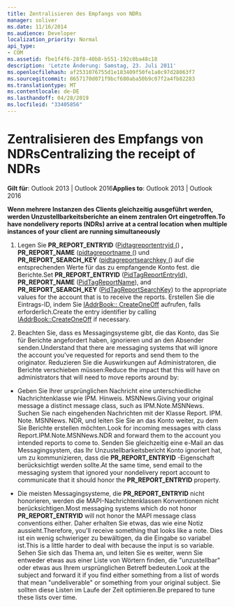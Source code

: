 ```yaml
---
title: Zentralisieren des Empfangs von NDRs
manager: soliver
ms.date: 11/16/2014
ms.audience: Developer
localization_priority: Normal
api_type:
- COM
ms.assetid: fbe1f4f6-28f8-40b8-b551-192c0ba48c18
description: 'Letzte Änderung: Samstag, 23. Juli 2011'
ms.openlocfilehash: af2531076755d1e183409f50fe1a0c97d28063f7
ms.sourcegitcommit: 8657170d071f9bcf680aba50b9c07f2a4fb82283
ms.translationtype: MT
ms.contentlocale: de-DE
ms.lasthandoff: 04/28/2019
ms.locfileid: "33405856"
---
```

# <a name="centralizing-the-receipt-of-ndrs"></a><span data-ttu-id="5efa6-103">Zentralisieren des Empfangs von NDRs</span><span class="sxs-lookup"><span data-stu-id="5efa6-103">Centralizing the receipt of NDRs</span></span>

<span data-ttu-id="5efa6-104">**Gilt für**: Outlook 2013 | Outlook 2016</span><span class="sxs-lookup"><span data-stu-id="5efa6-104">**Applies to**: Outlook 2013 | Outlook 2016</span></span> 
  
<span data-ttu-id="5efa6-105">**Wenn mehrere Instanzen des Clients gleichzeitig ausgeführt werden, werden Unzustellbarkeitsberichte an einem zentralen Ort eingetroffen.**</span><span class="sxs-lookup"><span data-stu-id="5efa6-105">**To have nondelivery reports (NDRs) arrive at a central location when multiple instances of your client are running simultaneously**</span></span>
  
1. <span data-ttu-id="5efa6-106">Legen Sie **PR_REPORT_ENTRYID** ([Pidtagreportentryid (](pidtagreportentryid-canonical-property.md)) **, PR_REPORT_NAME** ([pidtagreportname (](pidtagreportname-canonical-property.md)) und **PR_REPORT_SEARCH_KEY** ([pidtagreportsearchkey (](pidtagreportsearchkey-canonical-property.md)) auf die entsprechenden Werte für das zu empfangende Konto fest. die Berichte.</span><span class="sxs-lookup"><span data-stu-id="5efa6-106">Set **PR_REPORT_ENTRYID** ([PidTagReportEntryId](pidtagreportentryid-canonical-property.md)), **PR_REPORT_NAME** ([PidTagReportName](pidtagreportname-canonical-property.md)), and **PR_REPORT_SEARCH_KEY** ([PidTagReportSearchKey](pidtagreportsearchkey-canonical-property.md)) to the appropriate values for the account that is to receive the reports.</span></span> <span data-ttu-id="5efa6-107">Erstellen Sie die Eintrags-ID, indem Sie [IAddrBook:: CreateOneOff](iaddrbook-createoneoff.md) aufrufen, falls erforderlich.</span><span class="sxs-lookup"><span data-stu-id="5efa6-107">Create the entry identifier by calling [IAddrBook::CreateOneOff](iaddrbook-createoneoff.md) if necessary.</span></span> 
    
2. <span data-ttu-id="5efa6-108">Beachten Sie, dass es Messagingsysteme gibt, die das Konto, das Sie für Berichte angefordert haben, ignorieren und an den Absender senden.</span><span class="sxs-lookup"><span data-stu-id="5efa6-108">Understand that there are messaging systems that will ignore the account you've requested for reports and send them to the originator.</span></span> <span data-ttu-id="5efa6-109">Reduzieren Sie die Auswirkungen auf Administratoren, die Berichte verschieben müssen:</span><span class="sxs-lookup"><span data-stu-id="5efa6-109">Reduce the impact that this will have on administrators that will need to move reports around by:</span></span>
    
- <span data-ttu-id="5efa6-110">Geben Sie Ihrer ursprünglichen Nachricht eine unterschiedliche Nachrichtenklasse wie IPM. Hinweis. MSNNews.</span><span class="sxs-lookup"><span data-stu-id="5efa6-110">Giving your original message a distinct message class, such as IPM.Note.MSNNews.</span></span> <span data-ttu-id="5efa6-111">Suchen Sie nach eingehenden Nachrichten mit der Klasse Report. IPM. Note. MSNNews. NDR, und leiten Sie Sie an das Konto weiter, zu dem Sie Berichte erstellen möchten.</span><span class="sxs-lookup"><span data-stu-id="5efa6-111">Look for incoming messages with class Report.IPM.Note.MSNNews.NDR and forward them to the account you intended reports to come to.</span></span> <span data-ttu-id="5efa6-112">Senden Sie gleichzeitig eine e-Mail an das Messagingsystem, das Ihr Unzustellbarkeitsbericht Konto ignoriert hat, um zu kommunizieren, dass die **PR_REPORT_ENTRYID** -Eigenschaft berücksichtigt werden sollte.</span><span class="sxs-lookup"><span data-stu-id="5efa6-112">At the same time, send email to the messaging system that ignored your nondelivery report account to communicate that it should honor the **PR_REPORT_ENTRYID** property.</span></span> 
    
- <span data-ttu-id="5efa6-113">Die meisten Messagingsysteme, die **PR_REPORT_ENTRYID** nicht honorieren, werden die MAPI-Nachrichtenklassen Konventionen nicht berücksichtigen.</span><span class="sxs-lookup"><span data-stu-id="5efa6-113">Most messaging systems which do not honor **PR_REPORT_ENTRYID** will not honor the MAPI message class conventions either.</span></span> <span data-ttu-id="5efa6-114">Daher erhalten Sie etwas, das wie eine Notiz aussieht.</span><span class="sxs-lookup"><span data-stu-id="5efa6-114">Therefore, you'll receive something that looks like a note.</span></span> <span data-ttu-id="5efa6-115">Dies ist ein wenig schwieriger zu bewältigen, da die Eingabe so variabel ist.</span><span class="sxs-lookup"><span data-stu-id="5efa6-115">This is a little harder to deal with because the input is so variable.</span></span> <span data-ttu-id="5efa6-116">Sehen Sie sich das Thema an, und leiten Sie es weiter, wenn Sie entweder etwas aus einer Liste von Wörtern finden, die "unzustellbar" oder etwas aus Ihrem ursprünglichen Betreff bedeuten.</span><span class="sxs-lookup"><span data-stu-id="5efa6-116">Look at the subject and forward it if you find either something from a list of words that mean "undeliverable" or something from your original subject.</span></span> <span data-ttu-id="5efa6-117">Sie sollten diese Listen im Laufe der Zeit optimieren.</span><span class="sxs-lookup"><span data-stu-id="5efa6-117">Be prepared to tune these lists over time.</span></span> 
    

